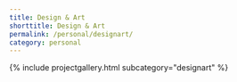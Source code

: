 ```yaml
---
title: Design & Art
shorttitle: Design & Art
permalink: /personal/designart/
category: personal
---
```


<!-- <div style="display:flex;flex-wrap:wrap;align-items:center;justify-content:center;"> -->

{% include projectgallery.html subcategory="designart" %}
<!-- </div> -->
